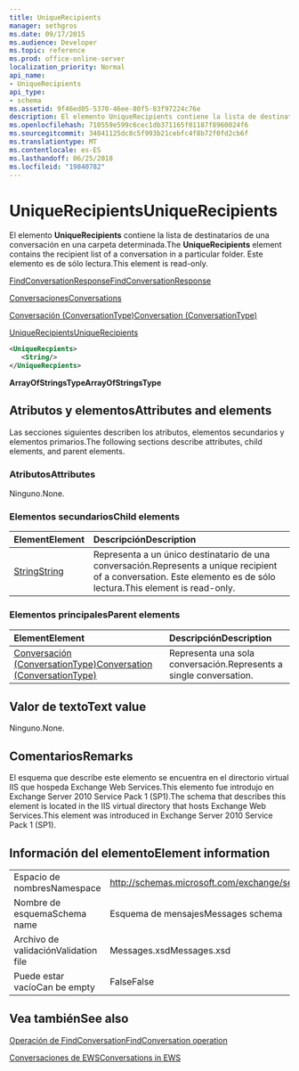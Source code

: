 ```yaml
---
title: UniqueRecipients
manager: sethgros
ms.date: 09/17/2015
ms.audience: Developer
ms.topic: reference
ms.prod: office-online-server
localization_priority: Normal
api_name:
- UniqueRecipients
api_type:
- schema
ms.assetid: 9f46ed05-5370-46ee-80f5-83f97224c76e
description: El elemento UniqueRecipients contiene la lista de destinatarios de una conversación en una carpeta determinada. Este elemento es de sólo lectura.
ms.openlocfilehash: 710559e599c6cec1db371165f01187f8960024f6
ms.sourcegitcommit: 34041125dc8c5f993b21cebfc4f8b72f0fd2cb6f
ms.translationtype: MT
ms.contentlocale: es-ES
ms.lasthandoff: 06/25/2018
ms.locfileid: "19840782"
---
```

# <a name="uniquerecipients"></a><span data-ttu-id="19767-104">UniqueRecipients</span><span class="sxs-lookup"><span data-stu-id="19767-104">UniqueRecipients</span></span>

<span data-ttu-id="19767-105">El elemento **UniqueRecipients** contiene la lista de destinatarios de una conversación en una carpeta determinada.</span><span class="sxs-lookup"><span data-stu-id="19767-105">The **UniqueRecipients** element contains the recipient list of a conversation in a particular folder.</span></span> <span data-ttu-id="19767-106">Este elemento es de sólo lectura.</span><span class="sxs-lookup"><span data-stu-id="19767-106">This element is read-only.</span></span> 
  
[<span data-ttu-id="19767-107">FindConversationResponse</span><span class="sxs-lookup"><span data-stu-id="19767-107">FindConversationResponse</span></span>](findconversationresponse.md)
  
[<span data-ttu-id="19767-108">Conversaciones</span><span class="sxs-lookup"><span data-stu-id="19767-108">Conversations</span></span>](conversations-ex15websvcsotherref.md)
  
[<span data-ttu-id="19767-109">Conversación (ConversationType)</span><span class="sxs-lookup"><span data-stu-id="19767-109">Conversation (ConversationType)</span></span>](conversation-conversationtype.md)
  
[<span data-ttu-id="19767-110">UniqueRecipients</span><span class="sxs-lookup"><span data-stu-id="19767-110">UniqueRecipients</span></span>](uniquerecipients.md)
  
```XML
<UniqueRecpients>
   <String/>
</UniqueRecpients>
```

 <span data-ttu-id="19767-111">**ArrayOfStringsType**</span><span class="sxs-lookup"><span data-stu-id="19767-111">**ArrayOfStringsType**</span></span>
## <a name="attributes-and-elements"></a><span data-ttu-id="19767-112">Atributos y elementos</span><span class="sxs-lookup"><span data-stu-id="19767-112">Attributes and elements</span></span>

<span data-ttu-id="19767-113">Las secciones siguientes describen los atributos, elementos secundarios y elementos primarios.</span><span class="sxs-lookup"><span data-stu-id="19767-113">The following sections describe attributes, child elements, and parent elements.</span></span>
  
### <a name="attributes"></a><span data-ttu-id="19767-114">Atributos</span><span class="sxs-lookup"><span data-stu-id="19767-114">Attributes</span></span>

<span data-ttu-id="19767-115">Ninguno.</span><span class="sxs-lookup"><span data-stu-id="19767-115">None.</span></span>
  
### <a name="child-elements"></a><span data-ttu-id="19767-116">Elementos secundarios</span><span class="sxs-lookup"><span data-stu-id="19767-116">Child elements</span></span>

|<span data-ttu-id="19767-117">**Element**</span><span class="sxs-lookup"><span data-stu-id="19767-117">**Element**</span></span>|<span data-ttu-id="19767-118">**Descripción**</span><span class="sxs-lookup"><span data-stu-id="19767-118">**Description**</span></span>|
|:-----|:-----|
|[<span data-ttu-id="19767-119">String</span><span class="sxs-lookup"><span data-stu-id="19767-119">String</span></span>](string.md) <br/> |<span data-ttu-id="19767-120">Representa a un único destinatario de una conversación.</span><span class="sxs-lookup"><span data-stu-id="19767-120">Represents a unique recipient of a conversation.</span></span> <span data-ttu-id="19767-121">Este elemento es de sólo lectura.</span><span class="sxs-lookup"><span data-stu-id="19767-121">This element is read-only.</span></span>  <br/> |
   
### <a name="parent-elements"></a><span data-ttu-id="19767-122">Elementos principales</span><span class="sxs-lookup"><span data-stu-id="19767-122">Parent elements</span></span>

|<span data-ttu-id="19767-123">**Element**</span><span class="sxs-lookup"><span data-stu-id="19767-123">**Element**</span></span>|<span data-ttu-id="19767-124">**Descripción**</span><span class="sxs-lookup"><span data-stu-id="19767-124">**Description**</span></span>|
|:-----|:-----|
|[<span data-ttu-id="19767-125">Conversación (ConversationType)</span><span class="sxs-lookup"><span data-stu-id="19767-125">Conversation (ConversationType)</span></span>](conversation-conversationtype.md) <br/> |<span data-ttu-id="19767-126">Representa una sola conversación.</span><span class="sxs-lookup"><span data-stu-id="19767-126">Represents a single conversation.</span></span>  <br/> |
   
## <a name="text-value"></a><span data-ttu-id="19767-127">Valor de texto</span><span class="sxs-lookup"><span data-stu-id="19767-127">Text value</span></span>

<span data-ttu-id="19767-128">Ninguno.</span><span class="sxs-lookup"><span data-stu-id="19767-128">None.</span></span>
  
## <a name="remarks"></a><span data-ttu-id="19767-129">Comentarios</span><span class="sxs-lookup"><span data-stu-id="19767-129">Remarks</span></span>

<span data-ttu-id="19767-130">El esquema que describe este elemento se encuentra en el directorio virtual IIS que hospeda Exchange Web Services.This elemento fue introdujo en Exchange Server 2010 Service Pack 1 (SP1).</span><span class="sxs-lookup"><span data-stu-id="19767-130">The schema that describes this element is located in the IIS virtual directory that hosts Exchange Web Services.This element was introduced in Exchange Server 2010 Service Pack 1 (SP1).</span></span>
  
## <a name="element-information"></a><span data-ttu-id="19767-131">Información del elemento</span><span class="sxs-lookup"><span data-stu-id="19767-131">Element information</span></span>

|||
|:-----|:-----|
|<span data-ttu-id="19767-132">Espacio de nombres</span><span class="sxs-lookup"><span data-stu-id="19767-132">Namespace</span></span>  <br/> |http://schemas.microsoft.com/exchange/services/2006/messages  <br/> |
|<span data-ttu-id="19767-133">Nombre de esquema</span><span class="sxs-lookup"><span data-stu-id="19767-133">Schema name</span></span>  <br/> |<span data-ttu-id="19767-134">Esquema de mensajes</span><span class="sxs-lookup"><span data-stu-id="19767-134">Messages schema</span></span>  <br/> |
|<span data-ttu-id="19767-135">Archivo de validación</span><span class="sxs-lookup"><span data-stu-id="19767-135">Validation file</span></span>  <br/> |<span data-ttu-id="19767-136">Messages.xsd</span><span class="sxs-lookup"><span data-stu-id="19767-136">Messages.xsd</span></span>  <br/> |
|<span data-ttu-id="19767-137">Puede estar vacío</span><span class="sxs-lookup"><span data-stu-id="19767-137">Can be empty</span></span>  <br/> |<span data-ttu-id="19767-138">False</span><span class="sxs-lookup"><span data-stu-id="19767-138">False</span></span>  <br/> |
   
## <a name="see-also"></a><span data-ttu-id="19767-139">Vea también</span><span class="sxs-lookup"><span data-stu-id="19767-139">See also</span></span>



[<span data-ttu-id="19767-140">Operación de FindConversation</span><span class="sxs-lookup"><span data-stu-id="19767-140">FindConversation operation</span></span>](findconversation-operation.md)


[<span data-ttu-id="19767-141">Conversaciones de EWS</span><span class="sxs-lookup"><span data-stu-id="19767-141">Conversations in EWS</span></span>](http://msdn.microsoft.com/library/91e64629-db6c-4c94-9dcb-d386232e8467%28Office.15%29.aspx)


